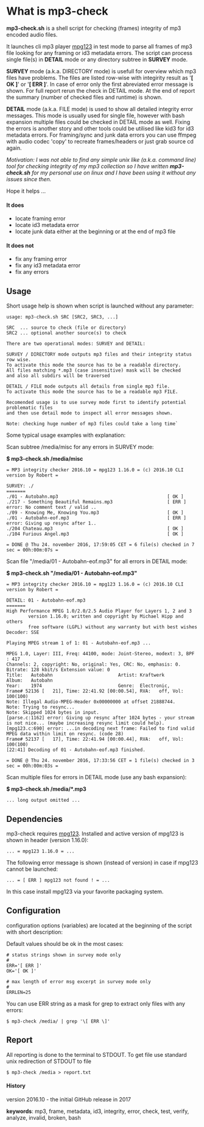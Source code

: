 # What is mp3-check
**mp3-check.sh** is a shell script for checking (frames) integrity of mp3 encoded audio files. 
 
It launches cli mp3 player [mpg123](https://www.mpg123.de/ "mpg123 Homepage") in test mode to parse all frames of mp3 file looking for any framing or 
id3 metadata errors. The script can process single file(s) in **DETAIL** mode or any directory subtree in **SURVEY** mode.  

**SURVEY** mode (a.k.a. DIRECTORY mode) is usefull for overview which mp3 files have problems. The files are listed row-wise
with integirity result as '**[ OK ]**' or '**[ ERR ]**'. In case of error only the first abreviated error message is shown. For 
full report rerun the check in DETAIL mode. At the end of report the summary (number of checked files and runtime) 
is shown.

**DETAIL** mode (a.k.a. FILE mode) is used to show all detailed integrity error messages. This mode is usually used for single
 file, however with bash expansion multiple files could be checked in DETAIL mode as well. Fixing the errors is another
 story and other tools could be utilised like kid3 for id3 metadata errors. For framing/sync and junk data errors you can
 use ffmpeg with audio codec 'copy' to recreate frames/headers or just grab source cd again. 
 
_Motivation: I was not able to find any simple unix like (a.k.a. command line) tool for checking integrity of my mp3 collection so I have 
written **mp3-check.sh** for my personal use on linux and I have been using it without any issues since then._

Hope it helps ...

#### It does
* locate framing error
* locate id3 metadata error
* locate junk data either at the beginning or at the end of mp3 file

#### It does not
* fix any framing error
* fix any id3 metadata error
* fix any errors

## Usage
Short usage help is shown when script is launched without any parameter:

    usage: mp3-check.sh SRC [SRC2, SRC3, ...]

    SRC  ... source to check (file or directory)
    SRC2 ... optional another source(s) to check

    There are two operational modes: SURVEY and DETAIL:

    SURVEY / DIRECTORY mode outputs mp3 files and their integrity status row wise.
    To activate this mode the source has to be a readable directory.
    All files matching *.mp3 (case insensitive) mask will be checked
    and also all subdirs will be traversed

    DETAIL / FILE mode outputs all details from single mp3 file.
    To activate this mode the source has to be a readable mp3 FILE.

    Recomended usage is to use survey mode first to identify potential problematic files
    and then use detail mode to inspect all error messages shown.

    Note: checking huge number of mp3 files could take a long time`


Some typical usage examples with explanation:

Scan subtree /media/misc for any errors in SURVEY mode:
 
   **$ mp3-check.sh /media/misc**

    = MP3 integrity checker 2016.10 = mpg123 1.16.0 = (c) 2016.10 CLI version by Robert =
    
    SURVEY: ./
    =======
    ./01 - Autobahn.mp3                                        [ OK ]
    ./217 - Something Beautiful Remains.mp3                    [ ERR ] error: No comment text / valid ..
    ./09 - Knowing Me, Knowing You.mp3                         [ OK ]
    ./01 - Autobahn-eof.mp3                                    [ ERR ] error: Giving up resync after 1..
    ./204 Chateau.mp3                                          [ OK ]
    ./104 Furious Angel.mp3                                    [ OK ]
    
    = DONE @ Thu 24. november 2016, 17:59:05 CET = 6 file(s) checked in 7 sec = 00h:00m:07s =


Scan file "/media/01 - Autobahn-eof.mp3" for all errors in DETAIL mode:

   **$ mp3-check.sh "/media/01 - Autobahn-eof.mp3"**

    = MP3 integrity checker 2016.10 = mpg123 1.16.0 = (c) 2016.10 CLI version by Robert =
    
    DETAIL: 01 - Autobahn-eof.mp3
    =======
    High Performance MPEG 1.0/2.0/2.5 Audio Player for Layers 1, 2 and 3
            version 1.16.0; written and copyright by Michael Hipp and others
            free software (LGPL) without any warranty but with best wishes
    Decoder: SSE
    
    Playing MPEG stream 1 of 1: 01 - Autobahn-eof.mp3 ...
    
    MPEG 1.0, Layer: III, Freq: 44100, mode: Joint-Stereo, modext: 3, BPF : 417
    Channels: 2, copyright: No, original: Yes, CRC: No, emphasis: 0.
    Bitrate: 128 kbit/s Extension value: 0
    Title:   Autobahn                        Artist: Kraftwerk
    Album:   Autobahn
    Year:    1974                            Genre:  Electronic,
    Frame# 52136 [   21], Time: 22:41.92 [00:00.54], RVA:   off, Vol: 100(100)
    Note: Illegal Audio-MPEG-Header 0x00000000 at offset 21888744.
    Note: Trying to resync...
    Note: Skipped 1024 bytes in input.
    [parse.c:1162] error: Giving up resync after 1024 bytes - your stream is not nice... (maybe increasing resync limit could help).
    [mpg123.c:690] error: ...in decoding next frame: Failed to find valid MPEG data within limit on resync. (code 28)
    Frame# 52137 [   17], Time: 22:41.94 [00:00.44], RVA:   off, Vol: 100(100)
    [22:41] Decoding of 01 - Autobahn-eof.mp3 finished.

    = DONE @ Thu 24. november 2016, 17:33:56 CET = 1 file(s) checked in 3 sec = 00h:00m:03s =
 
Scan multiple files for errors in DETAIL mode (use any bash expansion):
 
   **$ mp3-check.sh /media/*.mp3**
 
    ... long output omitted ... 
    
## Dependencies
mp3-check requires [mpg123](https://www.mpg123.de/ "mpg123 Homepage"). Installed and active version of mpg123 is shown in header (version 1.16.0):

    ... = mpg123 1.16.0 = ...

The following error message is shown (instead of version) in case if mpg123 cannot be launched:

    ... = [ ERR ] mpg123 not found ! = ...
 
In this case install mpg123 via your favorite packaging system.

## Configuration
configuration options (variables) are located at the beginning of the script with short description:

Default values should be ok in the most cases:

    # status strings shown in survey mode only
    #
    ERR='[ ERR ]'
    OK='[ OK ]'
    
    # max length of error msg excerpt in survey mode only
    #
    ERRLEN=25

You can use ERR string as a mask for grep to extract only files with any errors:

    $ mp3-check /media/ | grep '\[ ERR \]' 

## Report
All reporting is done to the terminal to STDOUT. To get file use standard unix redirection of STDOUT to file

    $ mp3-check /media > report.txt

#### History
 version 2016.10 - the initial GitHub release in 2017

**keywords**: mp3, frame, metadata, id3, integrity, error, check, test, verify, analyze, invalid, broken, bash

